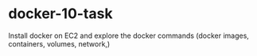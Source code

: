# docker-10-task
Install docker on EC2 and explore the docker commands (docker images, containers, volumes, network,)
